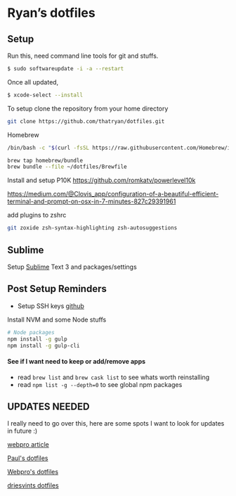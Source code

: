 # Ryan’s dotfiles

## Setup

Run this, need command line tools for git and stuffs.

```bash
$ sudo softwareupdate -i -a --restart
```

Once all updated,

```bash
$ xcode-select --install
```

To setup clone the repository from your home directory

```bash
git clone https://github.com/thatryan/dotfiles.git
```

Homebrew
```bash
/bin/bash -c "$(curl -fsSL https://raw.githubusercontent.com/Homebrew/install/HEAD/install.sh)"
```

```bash
brew tap homebrew/bundle
brew bundle --file ~/dotfiles/Brewfile
```

Install and setup P10K
https://github.com/romkatv/powerlevel10k

https://medium.com/@Clovis_app/configuration-of-a-beautiful-efficient-terminal-and-prompt-on-osx-in-7-minutes-827c29391961

add plugins to zshrc

```bash
git zoxide zsh-syntax-highlighting zsh-autosuggestions
```

## Sublime

Setup [Sublime](/sublime) Text 3 and packages/settings

## Post Setup Reminders

* Setup SSH keys [github](https://help.github.com/articles/connecting-to-github-with-ssh/)

Install NVM and some Node stuffs

```bash
# Node packages
npm install -g gulp
npm install -g gulp-cli
```

#### See if I want need to keep or add/remove apps

* read `brew list` and `brew cask list` to see whats worth reinstalling
* read `npm list -g --depth=0` to see global npm packages


## UPDATES NEEDED

I really need to go over this, here are some spots I want to look for updates in future :)

[webpro article](https://medium.com/@webprolific/getting-started-with-dotfiles-43c3602fd789)

[Paul's dotfiles](https://github.com/paulirish/dotfiles)

[Webpro's dotfiles](https://github.com/webpro/dotfiles)

[driesvints dotfiles](https://github.com/driesvints/dotfiles)
